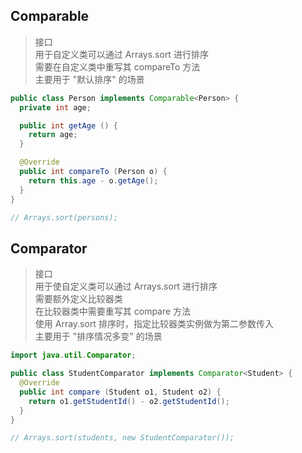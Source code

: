 ## Comparable
> 接口 <br/>
> 用于自定义类可以通过 Arrays.sort 进行排序 <br/>
> 需要在自定义类中重写其 compareTo 方法 <br/>
> 主要用于 "默认排序" 的场景
```java
public class Person implements Comparable<Person> {
  private int age;

  public int getAge () {
    return age;
  }

  @Override
  public int compareTo (Person o) {
    return this.age - o.getAge();
  }
}

// Arrays.sort(persons);
```

## Comparator
> 接口 <br/>
> 用于使自定义类可以通过 Arrays.sort 进行排序 <br/>
> 需要额外定义比较器类 <br/>
> 在比较器类中需要重写其 compare 方法 <br/>
> 使用 Array.sort 排序时，指定比较器类实例做为第二参数传入 <br/>
> 主要用于 "排序情况多变" 的场景
```java
import java.util.Comparator;

public class StudentComparator implements Comparator<Student> {
  @Override
  public int compare (Student o1, Student o2) {
    return o1.getStudentId() - o2.getStudentId();
  }
}

// Arrays.sort(students, new StudentComparator());
```